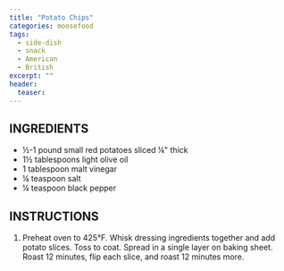 ```yaml
---
title: "Potato Chips"
categories: moosefood
tags: 
  - side-dish
  - snack
  - American
  - British
excerpt: ""
header:
  teaser: 
---
```


## INGREDIENTS
* ½-1 pound small red potatoes sliced ¼" thick
* 1½ tablespoons light olive oil
* 1 tablespoon malt vinegar
* ¼ teaspoon salt
* ¼ teaspoon black pepper


## INSTRUCTIONS
1. Preheat oven to 425°F. Whisk dressing ingredients together and add potato slices. Toss to coat. Spread in a single layer on baking sheet. Roast 12 minutes, flip each slice, and roast 12 minutes more.